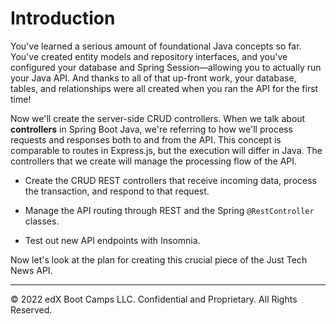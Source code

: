 # Introduction

You've learned a serious amount of foundational Java concepts so far. You've created entity models and repository interfaces, and you've configured your database and Spring Session—allowing you to actually run your Java API. And thanks to all of that up-front work, your database, tables, and relationships were all created when you ran the API for the first time!

Now we'll create the server-side CRUD controllers. When we talk about **controllers** in Spring Boot Java, we're referring to how we'll process requests and responses both to and from the API. This concept is comparable to routes in Express.js, but the execution will differ in Java. The controllers that we create will manage the processing flow of the API.

* Create the CRUD REST controllers that receive incoming data, process the transaction, and respond to that request.

* Manage the API routing through REST and the Spring `@RestController` classes.

* Test out new API endpoints with Insomnia.

Now let's look at the plan for creating this crucial piece of the Just Tech News API.

---
© 2022 edX Boot Camps LLC. Confidential and Proprietary. All Rights Reserved.